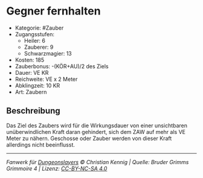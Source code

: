 # Gegner fernhalten

- Kategorie: #Zauber
- Zugangsstufen:
  - Heiler: 6
  - Zauberer: 9
  - Schwarzmagier: 13
- Kosten: 185
- Zauberbonus: -(KÖR+AU)/2 des Ziels
- Dauer: VE KR
- Reichweite: VE x 2 Meter
- Abklingzeit: 10 KR
- Art: Zaubern

## Beschreibung

Das Ziel des Zaubers wird für die Wirkungsdauer von einer unsichtbaren unüberwindlichen Kraft daran gehindert, sich dem ZAW auf mehr als VE Meter zu nähern. Geschosse oder Zauber werden von dieser Kraft allerdings nicht beeinflusst.

---

_Fanwerk für [Dungeonslayers](https://www.dungeonslayers.net/) © Christian Kennig | Quelle: Bruder Grimms Grimmoire 4 | Lizenz: [CC-BY-NC-SA 4.0](https://creativecommons.org/licenses/by-nc-sa/4.0/deed.de)_
